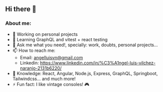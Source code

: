 ## Hi there 👋

### About me:

- 🔭 Working on personal projects
- 🌱 Learning GraphQL and vitest + react testing
- 💬 Ask me what you need!, specially: work, doubts, personal projects...
- 📫 How to reach me:
  - Email:  angelluisvn@gmail.com
  - Linkedin: https://www.linkedin.com/in/%C3%A1ngel-luis-vilchez-naranjo-2131b6220/
- 🧠 Knowledge: React, Angular, Node.js, Express, GraphQL, Springboot, Tailwindcss... and much more!
- ⚡ Fun fact: I like vintage consoles! 🎮


<!--- 👯 I’m looking to collaborate on
- 🤔 I’m looking for help with ...
 ... -->
